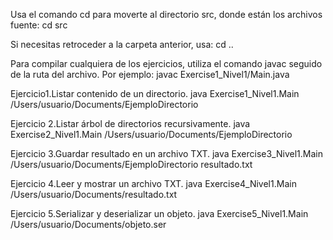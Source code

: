 Usa el comando cd para moverte al directorio src, donde están los archivos fuente:
cd src

Si necesitas retroceder a la carpeta anterior, usa:
cd ..

Para compilar cualquiera de los ejercicios, utiliza el comando javac seguido de la ruta del archivo. Por ejemplo:
javac Exercise1_Nivel1/Main.java

Ejercicio1.Listar contenido de un directorio.
java Exercise1_Nivel1.Main /Users/usuario/Documents/EjemploDirectorio

Ejercicio 2.Listar árbol de directorios recursivamente.
java Exercise2_Nivel1.Main /Users/usuario/Documents/EjemploDirectorio

Ejercicio 3.Guardar resultado en un archivo TXT.
java Exercise3_Nivel1.Main /Users/usuario/Documents/EjemploDirectorio resultado.txt

Ejercicio 4.Leer y mostrar un archivo TXT.
java Exercise4_Nivel1.Main /Users/usuario/Documents/resultado.txt

Ejercicio 5.Serializar y deserializar un objeto.
java Exercise5_Nivel1.Main /Users/usuario/Documents/objeto.ser
